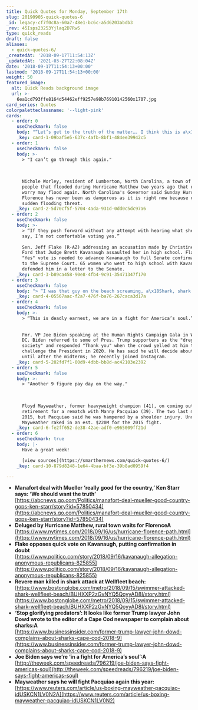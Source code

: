 ```yaml
---
title: Quick Quotes for Monday, September 17th
slug: 20190905-quick-quotes-6
_id: legacy-cf7f0c8a-60a7-48e1-bc6c-a5d6203abdb3
_rev: 45Isps23253Yjlaq2D7Rw5
type: quick_reads
draft: false
aliases:
  - quick-quotes-6/
_createdAt: '2018-09-17T11:54:13Z'
_updatedAt: '2021-03-27T22:08:04Z'
date: '2018-09-17T11:54:13+00:00'
lastmod: '2018-09-17T11:54:13+00:00'
weight: 50
featured_image:
  alt: Quick Reads background image
  url: >-
    6ea1cd793ffe8164d54462eff9257e98b76910142560x1707.jpg
card_series: Quotes
colorpaletteclassname: '--light-pink'
cards:
  - order: 0
    useCheckmark: false
    body: "“Let’s get to the truth of the matter…. I think this is a\x13 this is really good for the country.”  \n  \nJudge Kenneth Star speaking about a plea deal made between Pres. Trump's fmr. campaign manager, Paul Manafort, and Special Counsel, Robert Mueller. Star led a special counsel investigation into Bill Clinton. Starr says if Mueller can get the truth from Manafort perhaps the country will know once and for all about the collusion accusations against the President."
    _key: card-1-09baf5e5-637c-4afb-8bf1-484ee39942c5
  - order: 1
    useCheckmark: false
    body: >-
      > "I can’t go through this again."  
        
        
        
      Nichole Worley, resident of Lumberton, North Carolina, a town of 21,000
      people that flooded during Hurricane Matthew two years ago that officials
      worry may flood again. North Carolina's Governor said Sunday Hurricane
      Florence has never been as dangerous as it is right now because of the
      sudden flooding threat.
    _key: card-2-5d70cf5f-5704-4ada-931d-0dd0c5dc97a6
  - order: 2
    useCheckmark: false
    body: >-
      > “If they push forward without any attempt with hearing what she’s had to
      say, I’m not comfortable voting yes.”  
        
      Sen. Jeff Flake (R-AZ) addressing an accusation made by Christine Blasey
      Ford that Judge Brett Kavanaugh assaulted her in high school. Flake's
      "Yes" vote is needed to advance Kavanaugh to full Senate confirmation vote
      to the Supreme Court. 65 women who went to high school with Kavanaugh
      defended him in a letter to the Senate.
    _key: card-3-b89ca458-90e8-4fb4-9c91-35471347f170
  - order: 3
    useCheckmark: false
    body: "> “I was that guy on the beach screaming, a\x18Shark, shark!’ It was like right out of that movie ‘Jaws.’ “  \n  \nJoe Booth, a local fisherman, on the shark attack off Cape Cod Saturday near Wellfleet, MA killing a 26-year-old man. It's the state's first fatal shark attack since 1936 and only the 4th attack in state history. Ironically, John Dowd, Pres. Trump's fmr. attorney warned of the growing seal & shark populations in a recent letter to a local editor."
    _key: card-4-05567aac-f2a7-476f-ba76-267caca3d17a
  - order: 4
    useCheckmark: false
    body: >-
      > “This is deadly earnest, we are in a fight for America’s soul.”  
        
        
      Fmr. VP Joe Biden speaking at the Human Rights Campaign Gala in Washington
      DC. Biden referred to some of Pres. Trump supporters as the "dregs of
      society" and responded "Thank you" when the crowd yelled at him to
      challenge the President in 2020. He has said he will decide about running
      until after the midterms; he recently joined Instagram.
    _key: card-5-202fd7f1-00d9-4dbb-bb8d-ac42103e2392
  - order: 5
    useCheckmark: false
    body: >-
      > "Another 9 figure pay day on the way."  
        
        
        
      Floyd Mayweather, former heavyweight champion (41), on coming out of
      retirement for a rematch with Manny Pacquiao (39). The two last met in
      2015, but Pacquiao said he was hampered by a shoulder injury. Undefeated
      Mayweather raked in an est. $220M for the 2015 fight.
    _key: card-6-fe2ff652-de38-42ae-adf0-e965009ff21d
  - order: 6
    useCheckmark: true
    body: |-
      Have a great week!

      [view sources](https://smarthernews.com/quick-quotes-6/)
    _key: card-10-879d8248-1e64-4baa-bf3e-39b8ad0959f4

---
```

* **Manafort deal with Mueller ‘really good for the country,’ Ken Starr says: ‘We should want the truth’**  
[https://abcnews.go.com/Politics/manafort-deal-mueller-good-country-gops-ken-starr/story?id=57850434](https://abcnews.go.com/Politics/manafort-deal-mueller-good-country-gops-ken-starr/story?id=57850434)
* **Deluged by Hurricane Matthew, rural town waits for FlorenceA**  
[https://www.nytimes.com/2018/09/16/us/hurricane-florence-path.html](https://www.nytimes.com/2018/09/16/us/hurricane-florence-path.html)
* **Flake opposes quick vote on Kavanaugh, putting confirmation in doubt**  
[https://www.politico.com/story/2018/09/16/kavanaugh-allegation-anonymous-republicans-825855](https://www.politico.com/story/2018/09/16/kavanaugh-allegation-anonymous-republicans-825855)
* **Revere man killed in shark attack at Wellfleet beach:**  
[https://www.bostonglobe.com/metro/2018/09/15/swimmer-attacked-shark-wellfleet-beach/BUHXXP2zGvNYQ5QoyyAD8I/story.html](https://www.bostonglobe.com/metro/2018/09/15/swimmer-attacked-shark-wellfleet-beach/BUHXXP2zGvNYQ5QoyyAD8I/story.html)
* **‘Stop glorifying predators’: It looks like former Trump lawyer John Dowd wrote to the editor of a Cape Cod newspaper to complain about sharks:A**  
[https://www.businessinsider.com/former-trump-lawyer-john-dowd-complains-about-sharks-cape-cod-2018-9](https://www.businessinsider.com/former-trump-lawyer-john-dowd-complains-about-sharks-cape-cod-2018-9)
* **Joe Biden says we’re ‘in a fight for America’s soul’:A**  
[http://theweek.com/speedreads/796219/joe-biden-says-fight-americas-soul](http://theweek.com/speedreads/796219/joe-biden-says-fight-americas-soul)
* **Mayweather says he will fight Pacquiao again this year:**  
[https://www.reuters.com/article/us-boxing-mayweather-pacquiao-idUSKCN1LV0N2A](https://www.reuters.com/article/us-boxing-mayweather-pacquiao-idUSKCN1LV0N2)